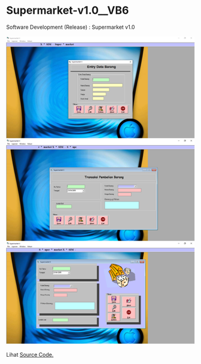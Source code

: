 # Supermarket-v1.0__VB6
Software Development (Release) : Supermarket v1.0<br><br>
<img src="https://github.com/RizkyKhapidsyah/Supermarket-v1.0__VB6/blob/master/Supermarket-v1.0__VB6/results/001.PNG">
<img src="https://github.com/RizkyKhapidsyah/Supermarket-v1.0__VB6/blob/master/Supermarket-v1.0__VB6/results/002.PNG">
<img src="https://github.com/RizkyKhapidsyah/Supermarket-v1.0__VB6/blob/master/Supermarket-v1.0__VB6/results/003.PNG"><br><br>
Lihat <a href="https://github.com/RizkyKhapidsyah/Supermarket-v1.0__VB6/tree/master/Supermarket-v1.0__VB6">Source Code.</a>
